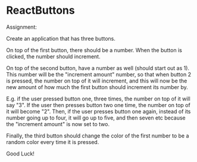 # ReactButtons

Assignment:

Create an application that has three buttons. 

On top of the first button, there should be a number. When the button is clicked, the number should increment. 

On top of the second button, have a number as well (should start out as 1). This number will be the "increment amount" number, so that when button 2 is pressed, the number on top of it will increment, and this will now be the new amount of how much the first button should increment its number by.

E.g. if the user pressed button one, three times, the number on top of it will say "3". If the user then presses button two one time, the number on top of it will become "2". Then, if the user presses button one again, instead of its number going up to four, it will go up to five, and then seven etc because the "increment amount" is now set to two.

Finally, the third button should change the color of the first number to be a random color every time it is pressed.

Good Luck!
